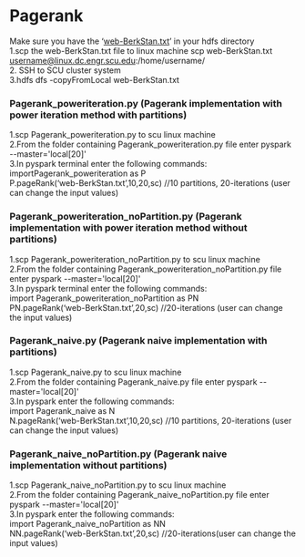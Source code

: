 # Pagerank
Make sure you have the ‘[web-BerkStan.txt](https://snap.stanford.edu/data/web-BerkStan.txt.gz)’ in your hdfs directory<br/>
1.scp the web-BerkStan.txt file to linux machine 
scp web-BerkStan.txt username@linux.dc.engr.scu.edu:/home/username/<br/>
2. SSH to SCU cluster system<br/>
3.hdfs dfs -copyFromLocal web-BerkStan.txt

### Pagerank_poweriteration.py (Pagerank implementation with power iteration method with partitions)
1.scp Pagerank_poweriteration.py to scu linux machine<br/>
2.From the folder containing Pagerank_poweriteration.py file enter pyspark --master='local[20]'<br/>
3.In pyspark terminal enter the following commands:<br/>
importPagerank_poweriteration as P<br/>
P.pageRank(‘web-BerkStan.txt’,10,20,sc)     //10 partitions, 20-iterations (user can change the input values)

### Pagerank_poweriteration_noPartition.py (Pagerank implementation with power iteration method without partitions)<br/>
1.scp Pagerank_poweriteration_noPartition.py to scu linux machine <br/>
2.From the folder containing Pagerank_poweriteration_noPartition.py file enter pyspark --master='local[20]'<br/>
3.In pyspark terminal enter the following commands:<br/>
import Pagerank_poweriteration_noPartition as PN<br/>
PN.pageRank(‘web-BerkStan.txt’,20,sc) //20-iterations (user can change the input values)

### Pagerank_naive.py (Pagerank naive implementation with partitions)<br/>
1.scp Pagerank_naive.py to scu linux machine <br/>
2.From the folder containing Pagerank_naive.py file enter pyspark --master='local[20]'<br/>
3.In pyspark enter the following commands:<br/>
import Pagerank_naive as N<br/>
N.pageRank(‘web-BerkStan.txt’,10,20,sc)  //10 partitions, 20-iterations (user can change the input values)

### Pagerank_naive_noPartition.py (Pagerank naive implementation without partitions)<br/>
1.scp Pagerank_naive_noPartition.py to scu linux machine <br/>
2.From the folder containing Pagerank_naive_noPartition.py file enter <br/>
pyspark --master='local[20]'<br/>
3.In pyspark enter the following commands:<br/>
import Pagerank_naive_noPartition as NN<br/>
NN.pageRank(‘web-BerkStan.txt’,20,sc) //20-iterations(user can change the input values)
